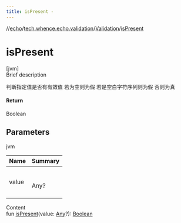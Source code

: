 ```yaml
---
title: isPresent -
---
```

//[echo](../../index.md)/[tech.whence.echo.validation](../index.md)/[Validation](index.md)/[isPresent](is-present.md)



# isPresent  
[jvm]  
Brief description  


判断指定值是否有有效值 若为空则为假 若是空白字符序列则为假 否则为真



#### Return  


Boolean



## Parameters  
  
jvm  
  
|  Name|  Summary| 
|---|---|
| value| <br><br>Any?<br><br>
  
  
Content  
fun [isPresent](is-present.md)(value: [Any](https://kotlinlang.org/api/latest/jvm/stdlib/kotlin/-any/index.html)?): [Boolean](https://kotlinlang.org/api/latest/jvm/stdlib/kotlin/-boolean/index.html)  



